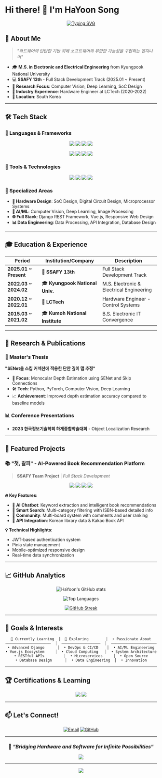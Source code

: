 # Hi there! 👋 I'm HaYoon Song

<div align="center">
  
[![Typing SVG](https://readme-typing-svg.herokuapp.com?font=Fira+Code&pause=1000&color=2F81F7&center=true&vCenter=true&width=435&lines=Full+Stack+Developer;Hardware+%2B+Software+Engineer;AI+%26+Computer+Vision+Researcher;SSAFY+13th+Student)](https://git.io/typing-svg)

</div>

## 🚀 About Me

> *"하드웨어의 탄탄한 기반 위에 소프트웨어의 무한한 가능성을 구현하는 엔지니어"*

- 🎓 **M.S. in Electronic and Electrical Engineering** from Kyungpook National University
- 💻 **SSAFY 13th** - Full Stack Development Track (2025.01 ~ Present)
- 🔬 **Research Focus**: Computer Vision, Deep Learning, SoC Design
- 🏢 **Industry Experience**: Hardware Engineer at LCTech (2020-2022)
- 📍 **Location**: South Korea

---

## 🛠️ Tech Stack

### 💾 Languages & Frameworks
<p align="center">
  <img src="https://img.shields.io/badge/Python-3776AB?style=for-the-badge&logo=python&logoColor=white"/>
  <img src="https://img.shields.io/badge/JavaScript-F7DF1E?style=for-the-badge&logo=javascript&logoColor=black"/>
  <img src="https://img.shields.io/badge/Verilog-FF6600?style=for-the-badge&logo=verilog&logoColor=white"/>
  <img src="https://img.shields.io/badge/C-A8B9CC?style=for-the-badge&logo=c&logoColor=black"/>
</p>

<p align="center">
  <img src="https://img.shields.io/badge/Django-092E20?style=for-the-badge&logo=django&logoColor=white"/>
  <img src="https://img.shields.io/badge/Vue.js-4FC08D?style=for-the-badge&logo=vue.js&logoColor=white"/>
  <img src="https://img.shields.io/badge/PyTorch-EE4C2C?style=for-the-badge&logo=pytorch&logoColor=white"/>
  <img src="https://img.shields.io/badge/TailwindCSS-38B2AC?style=for-the-badge&logo=tailwind-css&logoColor=white"/>
</p>

### 🔧 Tools & Technologies
<p align="center">
  <img src="https://img.shields.io/badge/Git-F05032?style=for-the-badge&logo=git&logoColor=white"/>
  <img src="https://img.shields.io/badge/Linux-FCC624?style=for-the-badge&logo=linux&logoColor=black"/>
  <img src="https://img.shields.io/badge/Jupyter-F37626?style=for-the-badge&logo=jupyter&logoColor=white"/>
  <img src="https://img.shields.io/badge/Google_AI-4285F4?style=for-the-badge&logo=google&logoColor=white"/>
</p>

### 🎯 Specialized Areas
- **🔌 Hardware Design**: SoC Design, Digital Circuit Design, Microprocessor Systems
- **🤖 AI/ML**: Computer Vision, Deep Learning, Image Processing
- **🌐 Full Stack**: Django REST Framework, Vue.js, Responsive Web Design
- **📊 Data Engineering**: Data Processing, API Integration, Database Design

---

## 🎓 Education & Experience

<div align="center">

| Period | Institution/Company | Description |
|--------|-------------------|-------------|
| **2025.01 ~ Present** | 🏫 **SSAFY 13th** | Full Stack Development Track |
| **2022.03 ~ 2024.02** | 🎓 **Kyungpook National Univ.** | M.S. Electronic & Electrical Engineering |
| **2020.12 ~ 2022.01** | 🏢 **LCTech** | Hardware Engineer - Control Systems |
| **2015.03 ~ 2021.02** | 🎓 **Kumoh National Institute** | B.S. Electronic IT Convergence |

</div>

---

## 🔬 Research & Publications

### 📄 Master's Thesis
**"SENet을 스킵 커넥션에 적용한 단안 깊이 맵 추정"**
- 🎯 **Focus**: Monocular Depth Estimation using SENet and Skip Connections
- 🛠️ **Tech**: Python, PyTorch, Computer Vision, Deep Learning
- 📈 **Achievement**: Improved depth estimation accuracy compared to baseline models

### 📊 Conference Presentations
- **2023 한국정보기술학회 하계종합학술대회** - Object Localization Research

---

## 🌟 Featured Projects

### 📚 "첫, 갈피" - AI-Powered Book Recommendation Platform
> **SSAFY Team Project** | *Full Stack Development*

<div align="center">
  <img src="https://img.shields.io/badge/Django-092E20?style=flat-square&logo=django&logoColor=white"/>
  <img src="https://img.shields.io/badge/Vue.js-4FC08D?style=flat-square&logo=vue.js&logoColor=white"/>
  <img src="https://img.shields.io/badge/Google_AI-4285F4?style=flat-square&logo=google&logoColor=white"/>
  <img src="https://img.shields.io/badge/TailwindCSS-38B2AC?style=flat-square&logo=tailwind-css&logoColor=white"/>
</div>

**🔥 Key Features:**
- 🤖 **AI Chatbot**: Keyword extraction and intelligent book recommendations
- 📖 **Smart Search**: Multi-category filtering with ISBN-based detailed info
- 👥 **Community**: Multi-board system with comments and user ranking
- 🔗 **API Integration**: Korean library data & Kakao Book API

**💡 Technical Highlights:**
- JWT-based authentication system
- Pinia state management
- Mobile-optimized responsive design
- Real-time data synchronization

---

## 📈 GitHub Analytics

<div align="center">
  
![HaYoon's GitHub stats](https://github-readme-stats.vercel.app/api?username=borangnamu&show_icons=true&theme=tokyonight&hide_border=true&count_private=true)

![Top Languages](https://github-readme-stats.vercel.app/api/top-langs/?username=borangnamu&layout=compact&theme=tokyonight&hide_border=true)

</div>

<div align="center">
  
[![GitHub Streak](https://streak-stats.demolab.com/?user=borangnamu&theme=tokyonight&hide_border=true)](https://git.io/streak-stats)

</div>

---

## 🎯 Goals & Interests

<div align="center">

```
🌱 Currently Learning  │  🔭 Exploring        │  ⚡ Passionate About
─────────────────────  │  ──────────────────  │  ─────────────────────
• Advanced Django      │  • DevOps & CI/CD    │  • AI/ML Engineering
• Vue.js Ecosystem     │  • Cloud Computing   │  • System Architecture
• RESTful APIs         │  • Microservices     │  • Open Source
• Database Design      │  • Data Engineering  │  • Innovation
```

</div>

---

## 🏆 Certifications & Learning

<p align="center">
  <img src="https://img.shields.io/badge/ISTQB-Foundation_Level-blue?style=for-the-badge"/>
  <img src="https://img.shields.io/badge/LabVIEW-CLD_Preparing-green?style=for-the-badge"/>
<!--   <img src="https://img.shields.io/badge/Six_Sigma-Green_Belt_Preparing-yellow?style=for-the-badge"/>
</p> -->

---

## 📫 Let's Connect!

<div align="center">
  
[![Email](https://img.shields.io/badge/Email-sdf8556@naver.com-EA4335?style=for-the-badge&logo=gmail&logoColor=white)](mailto:sdf8556@naver.com)
[![GitHub](https://img.shields.io/badge/GitHub-borangnamu-181717?style=for-the-badge&logo=github&logoColor=white)](https://github.com/borangnamu)

</div>

---

<div align="center">
  
### 💭 *"Bridging Hardware and Software for Infinite Possibilities"*

![](https://komarev.com/ghpvc/?username=borangnamu&color=blueviolet&style=flat-square&label=Profile+Views)

</div>

---

<div align="center">
  <img src="https://capsule-render.vercel.app/api?type=waving&color=gradient&height=100&section=footer"/>
</div>
